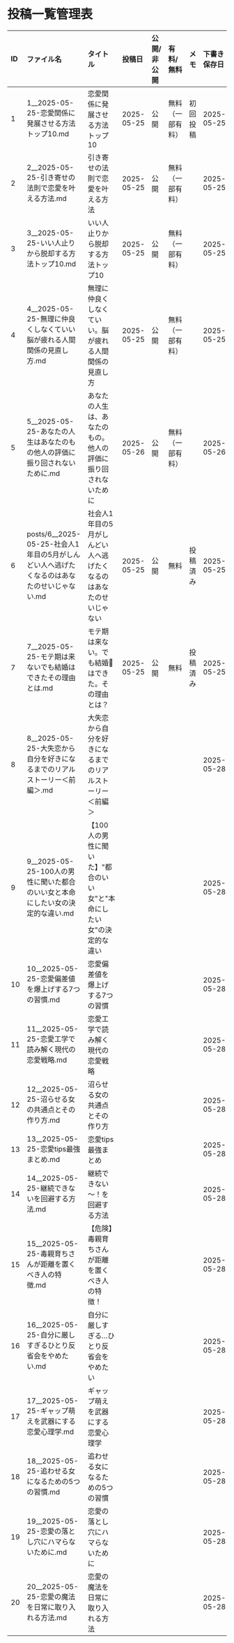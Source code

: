 # 投稿一覧管理表

| ID | ファイル名 | タイトル | 投稿日 | 公開/非公開 | 有料/無料 | メモ | 下書き保存日 |
|:---|:---|:---|:---|:---|:---|:---|:---|
| 1 | 1__2025-05-25-恋愛関係に発展させる方法トップ10.md | 恋愛関係に発展させる方法トップ10 | 2025-05-25 | 公開 | 無料（一部有料） | 初回投稿 | 2025-05-25 |
| 2 | 2__2025-05-25-引き寄せの法則で恋愛を叶える方法.md | 引き寄せの法則で恋愛を叶える方法 | 2025-05-25 | 公開 | 無料（一部有料） | | 2025-05-25 |
| 3 | 3__2025-05-25-いい人止りから脱却する方法トップ10.md | いい人止りから脱却する方法トップ10 | 2025-05-25 | 公開 | 無料（一部有料） | | 2025-05-25 |
| 4 | 4__2025-05-25-無理に仲良くしなくていい脳が疲れる人間関係の見直し方.md | 無理に仲良くしなくていい。脳が疲れる人間関係の見直し方 | 2025-05-25 | 公開 | 無料（一部有料） | | 2025-05-25 |
| 5 | 5__2025-05-25-あなたの人生はあなたのもの他人の評価に振り回されないために.md | あなたの人生は、あなたのもの。他人の評価に振り回されないために | 2025-05-26 | 公開 | 無料（一部有料） | | 2025-05-26 |
| 6 | posts/6__2025-05-25-社会人1年目の5月がしんどい人へ逃げたくなるのはあなたのせいじゃない.md | 社会人1年目の5月がしんどい人へ逃げたくなるのはあなたのせいじゃない | 2025-05-25 | 公開 | 無料 | 投稿済み | 2025-05-25 |
| 7 | 7__2025-05-25-モテ期は来ないでも結婚はできたその理由とは.md | モテ期は来ない。でも結婚💍はできた。その理由とは？ | 2025-05-25 | 公開 | 無料 | 投稿済み | 2025-05-25 |
| 8 | 8__2025-05-25-大失恋から自分を好きになるまでのリアルストーリー＜前編＞.md | 大失恋から自分を好きになるまでのリアルストーリー＜前編＞ |  |  |  | | 2025-05-28 |
| 9 | 9__2025-05-25-100人の男性に聞いた都合のいい女と本命にしたい女の決定的な違い.md | 【100人の男性に聞いた】"都合のいい女"と"本命にしたい女"の決定的な違い |  |  |  | | 2025-05-28 |
| 10 | 10__2025-05-25-恋愛偏差値を爆上げする7つの習慣.md | 恋愛偏差値を爆上げする7つの習慣 |  |  |  | | 2025-05-28 |
| 11 | 11__2025-05-25-恋愛工学で読み解く現代の恋愛戦略.md | 恋愛工学で読み解く現代の恋愛戦略 | | | | | 2025-05-28 |
| 12 | 12__2025-05-25-沼らせる女の共通点とその作り方.md | 沼らせる女の共通点とその作り方 | | | | | 2025-05-28 |
| 13 | 13__2025-05-25-恋愛tips最強まとめ.md | 恋愛tips最強まとめ | | | | | 2025-05-28 |
| 14 | 14__2025-05-25-継続できないを回避する方法.md | 継続できない～！を回避する方法 | | | | | 2025-05-28 |
| 15 | 15__2025-05-25-毒親育ちさんが距離を置くべき人の特徴.md | 【危険】毒親育ちさんが距離を置くべき人の特徴！ | | | | | 2025-05-28 |
| 16 | 16__2025-05-25-自分に厳しすぎるひとり反省会をやめたい.md | 自分に厳しすぎる…ひとり反省会をやめたい | | | | | 2025-05-28 |
| 17 | 17__2025-05-25-ギャップ萌えを武器にする恋愛心理学.md | ギャップ萌えを武器にする恋愛心理学 | | | | | 2025-05-28 |
| 18 | 18__2025-05-25-追わせる女になるための5つの習慣.md | 追わせる女になるための5つの習慣 | | | | | 2025-05-28 |
| 19 | 19__2025-05-25-恋愛の落とし穴にハマらないために.md | 恋愛の落とし穴にハマらないために | | | | | 2025-05-28 |
| 20 | 20__2025-05-25-恋愛の魔法を日常に取り入れる方法.md | 恋愛の魔法を日常に取り入れる方法 | | | | | 2025-05-28 |
